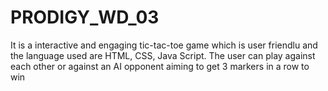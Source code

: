 # PRODIGY_WD_03

It is a interactive and engaging tic-tac-toe game which is user friendlu and the language used are HTML, CSS, Java Script.
The user can play against each other or against an AI opponent aiming to get 3 markers in a row to win

